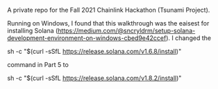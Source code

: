 A private repo for the Fall 2021 Chainlink Hackathon (Tsunami Project).

Running on Windows, I found that this walkthrough was the eaisest for installing Solana (https://medium.com/@sncryldrm/setup-solana-development-environment-on-windows-cbed9e42ccef).  I changed the

sh -c "$(curl -sSfL https://release.solana.com/v1.6.8/install)"

command in Part 5 to

sh -c "$(curl -sSfL https://release.solana.com/v1.8.2/install)"


